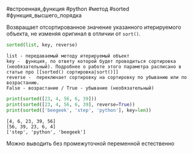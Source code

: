 #встроенная_функция #python #метод #sorted #функция_высшего_порядка

Возвращает отсортированное значение указанного итерируемого объекта, не изменяя оригинал в отличии от `sort()`.
```python
sorted(list, key, reverse)
```
	list - передаваемый методу итерируемый объект
	key -  функция, по ответу которой будет проводиться сортировка (необязательный). Подробнее о работе этого параметра расписано в статье про [[sorted() сортировка|sort()]]
	reverse -  переключает сортировку на сортировку по убыванию или по возрастанию.
	False - возрастание / True - убывание (необязательный)
```python
print(sorted([23, 4, 56, 6, 39]))
print(sorted([23, 4, 56, 6, 39], reverse=True))
print(sorted(['beegeek', 'step', 'python'], key=len))
```
```
[4, 6, 23, 39, 56]
[56, 39, 23, 6, 4]
['step', 'python', 'beegeek']
``````
Можно выводить без промежуточной переменной естественно
